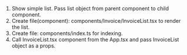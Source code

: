 1. Show simple list. Pass list object from parent component to child component.
2. Create file(component): components/Invoice/InvoiceList.tsx to render the list.
3. Create file: components/index.ts for indexing.
4. Call InvoiceList.tsx component from the App.tsx and pass InvoiceList object as a props.
